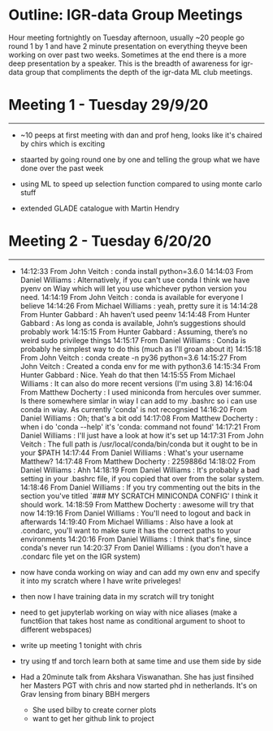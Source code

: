 # Outline: IGR-data Group Meetings

Hour meeting fortnightly on Tuesday afternoon, usually ~20 people go round 1 by 1 and have 2 minute presentation on everything theyve been working on over past two weeks. Sometimes at the end there is a more deep presentation by a speaker. This is the breadth of awareness for igr-data group that compliments the depth of the igr-data ML club meetings.

# Meeting 1 - Tuesday 29/9/20
---

- ~10 peeps at first meeting with dan and prof heng, looks like it's chaired by chirs which is exciting

- staarted by going round one by one and telling the group what we have done over the past week

- using ML to speed up selection function compared to using monte carlo stuff

- extended GLADE catalogue with Martin Hendry 

# Meeting 2 - Tuesday 6/20/20
---

- 14:12:33	 From John Veitch : conda install python=3.6.0
14:14:03	 From Daniel Williams : Alternatively, if you can't use conda I think we have pyenv on Wiay which will let you use whichever python version you need.
14:14:19	 From John Veitch : conda is available for everyone I believe
14:14:26	 From Michael Williams : yeah, pretty sure it is
14:14:28	 From Hunter Gabbard : Ah haven’t used peenv
14:14:48	 From Hunter Gabbard : As long as conda is available, John’s suggestions should probably work
14:15:15	 From Hunter Gabbard : Assuming, there’s no weird sudo privilege things
14:15:17	 From Daniel Williams : Conda is probably he simplest way to do this (much as I'll groan about it)
14:15:18	 From John Veitch : conda create -n py36 python=3.6
14:15:27	 From John Veitch : Created a conda env for me with python3.6
14:15:34	 From Hunter Gabbard : Nice. Yeah do that then
14:15:55	 From Michael Williams : It can also do more recent versions (I'm using 3.8)
14:16:04	 From Matthew Docherty : I used miniconda from hercules over summer. Is there somewhere simlar in wiay I can add to my .bashrc so i can use conda in wiay. As currently 'conda' is not recognsied 
14:16:20	 From Daniel Williams : Oh; that's a bit odd
14:17:08	 From Matthew Docherty : when i do 'conda --help' it's 'conda: command not found'
14:17:21	 From Daniel Williams : I'll just have a look at how it's set up
14:17:31	 From John Veitch : The full path is /usr/local/conda/bin/conda but it ought to be in your $PATH
14:17:44	 From Daniel Williams : What's your username Matthew?
14:17:48	 From Matthew Docherty : 2259886d
14:18:02	 From Daniel Williams : Ahh
14:18:19	 From Daniel Williams : It's probably a bad setting in your .bashrc file, if you copied that over from the solar system.
14:18:46	 From Daniel Williams : If you try commenting out the bits in the section you've titled `### MY SCRATCH MINICONDA CONFIG' I think it should work.
14:18:59	 From Matthew Docherty : awesome will try that now
14:19:16	 From Daniel Williams : You'll need to logout and back in afterwards
14:19:40	 From Michael Williams : Also have a look at .condarc, you'll want to make sure it has the correct paths to your environments
14:20:16	 From Daniel Williams : I think that's fine, since conda's never run
14:20:37	 From Daniel Williams : (you don't have a .condarc file yet on the IGR system)

- now have conda working on wiay and can add my own env and specify it into my scratch where I have write priveleges!
- then now I have training data in my scratch will try tonight
- need to get jupyterlab working on wiay with nice aliases (make a funct6ion that takes host name as conditional argument to shoot to different webspaces)
 - write up meeting 1 tonight with chris 


 - try using tf and torch learn both at same time and use them side by side

 - Had a 20minute talk from Akshara Viswanathan. She has just finsihed her Masters PGT with chris and now started phd in netherlands. It's on Grav lensing from binary BBH mergers
    - She used bilby to create corner plots
    - want to get her github link to project